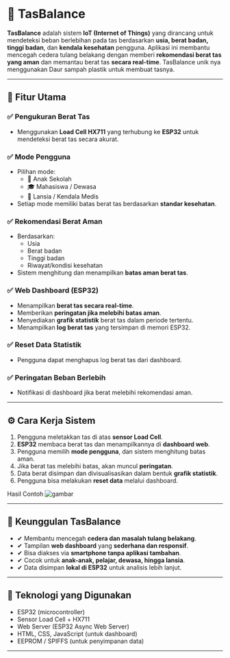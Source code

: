 # 🎒 TasBalance

**TasBalance** adalah sistem **IoT (Internet of Things)** yang dirancang untuk mendeteksi beban berlebihan pada tas berdasarkan **usia, berat badan, tinggi badan**, dan **kendala kesehatan** pengguna. Aplikasi ini membantu mencegah cedera tulang belakang dengan memberi **rekomendasi berat tas yang aman** dan memantau berat tas **secara real-time**. TasBalance unik nya menggunakan Daur sampah plastik untuk membuat tasnya.


---

## 🚀 Fitur Utama

### ✅ Pengukuran Berat Tas
- Menggunakan **Load Cell HX711** yang terhubung ke **ESP32** untuk mendeteksi berat tas secara akurat.

### ✅ Mode Pengguna
- Pilihan mode:
  - 👦 Anak Sekolah
  - 🎓 Mahasiswa / Dewasa
  - 👴 Lansia / Kendala Medis
- Setiap mode memiliki batas berat tas berdasarkan **standar kesehatan**.

### ✅ Rekomendasi Berat Aman
- Berdasarkan:
  - Usia
  - Berat badan
  - Tinggi badan
  - Riwayat/kondisi kesehatan
- Sistem menghitung dan menampilkan **batas aman berat tas**.

### ✅ Web Dashboard (ESP32)
- Menampilkan **berat tas secara real-time**.
- Memberikan **peringatan jika melebihi batas aman**.
- Menyediakan **grafik statistik** berat tas dalam periode tertentu.
- Menampilkan **log berat tas** yang tersimpan di memori ESP32.

### ✅ Reset Data Statistik
- Pengguna dapat menghapus log berat tas dari dashboard.

### ✅ Peringatan Beban Berlebih
- Notifikasi di dashboard jika berat melebihi rekomendasi aman.

---

## ⚙️ Cara Kerja Sistem

1. Pengguna meletakkan tas di atas **sensor Load Cell**.
2. **ESP32** membaca berat tas dan menampilkannya di **dashboard web**.
3. Pengguna memilih **mode pengguna**, dan sistem menghitung batas aman.
4. Jika berat tas melebihi batas, akan muncul **peringatan**.
5. Data berat disimpan dan divisualisasikan dalam bentuk **grafik statistik**.
6. Pengguna bisa melakukan **reset data** melalui dashboard.

Hasil Contoh 
![gambar](https://github.com/user-attachments/assets/2dc8ec16-394b-4997-b56c-628aee6c13b1)

---

## 🌟 Keunggulan TasBalance

- ✔ Membantu mencegah **cedera dan masalah tulang belakang**.
- ✔ Tampilan **web dashboard** yang **sederhana dan responsif**.
- ✔ Bisa diakses via **smartphone tanpa aplikasi tambahan**.
- ✔ Cocok untuk **anak-anak, pelajar, dewasa, hingga lansia**.
- ✔ Data disimpan **lokal di ESP32** untuk analisis lebih lanjut.

---

## 🔧 Teknologi yang Digunakan

- ESP32 (microcontroller)
- Sensor Load Cell + HX711
- Web Server (ESP32 Async Web Server)
- HTML, CSS, JavaScript (untuk dashboard)
- EEPROM / SPIFFS (untuk penyimpanan data)

---

